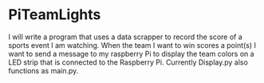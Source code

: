 # PiTeamLights
I will write a program that uses a data scrapper to record the score of a sports event I am watching. When the team I want to win scores a point(s) I want to send a message to my raspberry Pi to display the team colors on a LED strip that is connected to the Raspberry Pi. Currently Display.py also functions as main.py.
